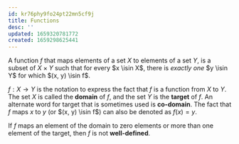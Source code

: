 ```yaml
---
id: kr76phy9fo24pt22mn5cf9j
title: Functions
desc: ''
updated: 1659320781772
created: 1659298625441
---
```


A function $f$ that maps elements of a set $X$ to elements of a set $Y$, is a subset of $X \times Y$ such that for every $x \isin X$, there is _exactly one_ $y \isin Y$ for which $(x, y) \isin f$.

$f: X \to Y$ is the notation to express the fact that $f$ is a function from $X$ to $Y$. The set $X$ is called the __domain__ of $f$, and the set $Y$ is the __target__ of $f$. An alternate word for target that is sometimes used is __co-domain__. The fact that $f$ maps $x$ to $y$ (or $(x, y) \isin f$) can also be denoted as $f(x)=y$.

If $f$ maps an element of the domain to zero elements or more than one element of the target, then $f$ is not __well-defined__.
